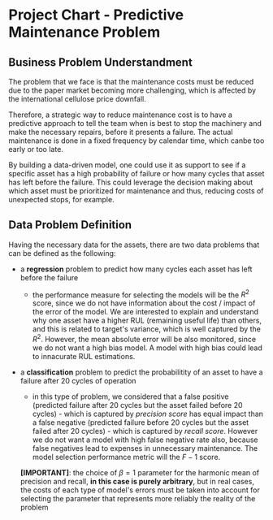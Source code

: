# Project Chart - Predictive Maintenance Problem

## **Business Problem Understandment**

The problem that we face is that the maintenance costs must be reduced due to the paper market becoming more challenging, which is affected by the international cellulose price downfall.

Therefore, a strategic way to reduce maintenance cost is to have a predictive approach to tell the team when is best to stop the machinery and make the necessary repairs, before it presents a failure. The actual maintenance is done in a fixed frequency by calendar time, which canbe too early or too late.

By building a data-driven model, one could use it as support to see if a specific asset has a high probability of failure or how many cycles that asset has left before the failure. This could leverage the decision making about which asset must be prioritized for maintenance and thus, reducing costs of unexpected stops, for example.

## **Data Problem Definition**

Having the necessary data for the assets, there are two data problems that can be defined as the following:

- a **regression** problem to predict how many cycles each asset has left before the failure
    - the performance measure for selecting the models will be the $R^2$ score, since we do not have information about the cost / impact of the error of the model. We are interested to explain and understand why one asset have a higher RUL (remaining useful life) than others, and this is related to target's variance, which is well captured by the $R^2$. However, the mean absolute error will be also monitored, since we do not want a high bias model. A model with high bias could lead to innacurate RUL estimations.
- a **classification** problem to predict the probabilitity of an asset to have a failure after 20 cycles of operation
    - in this type of problem, we considered that a false positive (predicted failure after 20 cycles but the asset failed before 20 cycles)  - which is captured by *precision score* has equal impact than a false negative (predicted failure before 20 cycles but the asset failed after 20 cycles) - which is captured by *recall score*. However we do not want a model with high false negative rate also, because false negatives lead to expenses in unnecessary maintenance. The model selection performance metric will the $F-1$ score.
    
    **[IMPORTANT]**: the choice of $\beta=1$ parameter for the harmonic mean of precision and recall, **in this case is purely arbitrary**, but in real cases, the costs of each type of model's errors must be taken into account for selecting the parameter that represents more reliably the reality of the problem